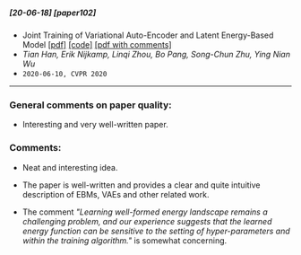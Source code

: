 ##### [20-06-18] [paper102]
- Joint Training of Variational Auto-Encoder and Latent Energy-Based Model [[pdf]](https://arxiv.org/abs/2006.06059) [[code]](https://hthth0801.github.io/jointLearning/) [[pdf with comments]](https://github.com/fregu856/papers/blob/master/commented_pdfs/Joint%20Training%20of%20Variational%20Auto-Encoder%20and%20Latent%20Energy-Based%20Model.pdf)
- *Tian Han, Erik Nijkamp, Linqi Zhou, Bo Pang, Song-Chun Zhu, Ying Nian Wu*
- `2020-06-10, CVPR 2020`

****

### General comments on paper quality:
- Interesting and very well-written paper.

### Comments:
- Neat and interesting idea.

- The paper is well-written and provides a clear and quite intuitive description of EBMs, VAEs and other related work.

- The comment _"Learning well-formed energy landscape remains a challenging problem, and our experience suggests that the learned energy function can be sensitive to the setting of hyper-parameters and within the training algorithm."_ is somewhat concerning.
